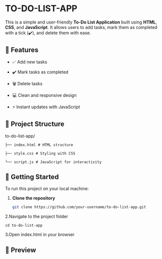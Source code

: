 # TO-DO-LIST-APP

This is a simple and user-friendly **To-Do List Application** built using **HTML**, **CSS**, and **JavaScript**. It allows users to add tasks, mark them as completed with a tick (✔️), and delete them with ease.

## 🌟 Features

- ✅ Add new tasks
  
- ✔️ Mark tasks as completed

- 🗑️ Delete tasks

- 💻 Clean and responsive design

- ⚡ Instant updates with JavaScript

## 📁 Project Structure

  to-do-list-app/

    ├── index.html # HTML structure

    ├── style.css # Styling with CSS

    └── script.js # JavaScript for interactivity

## 🚀 Getting Started

To run this project on your local machine:

1. **Clone the repository**
   ```bash
   git clone https://github.com/your-username/to-do-list-app.git

2.Navigate to the project folder

    cd to-do-list-app

3.Open index.html in your browser

## 📸 Preview


